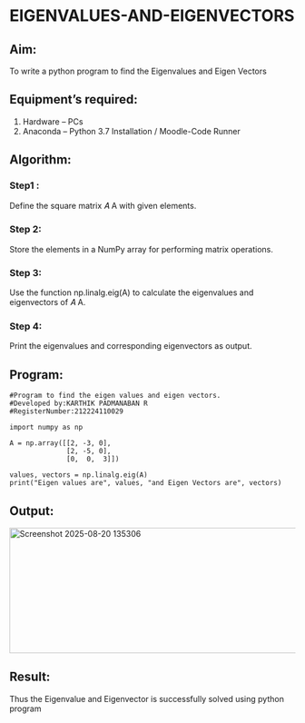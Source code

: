 # EIGENVALUES-AND-EIGENVECTORS
## Aim:
To write a python program to find the Eigenvalues and Eigen Vectors
## Equipment’s required:
1. 	Hardware – PCs
2. 	Anaconda – Python 3.7 Installation / Moodle-Code Runner
## Algorithm:
### Step1 : 
Define the square matrix 
𝐴
A with given elements.
### Step 2: 
Store the elements in a NumPy array for performing matrix operations.
### Step 3: 
Use the function np.linalg.eig(A) to calculate the eigenvalues and eigenvectors of 
𝐴
A.
### Step 4: 
Print the eigenvalues and corresponding eigenvectors as output.
## Program:
```
#Program to find the eigen values and eigen vectors.
#Developed by:KARTHIK PADMANABAN R 
#RegisterNumber:212224110029

import numpy as np

A = np.array([[2, -3, 0],
              [2, -5, 0],
              [0,  0,  3]])

values, vectors = np.linalg.eig(A)
print("Eigen values are", values, "and Eigen Vectors are", vectors)

```
## Output:
<img width="1226" height="221" alt="Screenshot 2025-08-20 135306" src="https://github.com/user-attachments/assets/e8314178-21ab-477e-934c-73f159abb43b" />

## Result:
Thus the Eigenvalue and Eigenvector is successfully solved using python program
